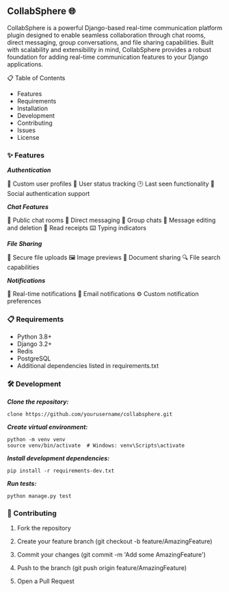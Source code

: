 ## CollabSphere 🌐

CollabSphere is a powerful Django-based real-time communication platform plugin designed to enable seamless collaboration through chat rooms, direct messaging, group conversations, and file sharing capabilities. Built with scalability and extensibility in mind, CollabSphere provides a robust foundation for adding real-time communication features to your Django applications.


📋 Table of Contents

- Features
- Requirements
- Installation
- Development
- Contributing
- Issues
- License

### ✨ Features

**_Authentication_**

🔐 Custom user profiles
👤 User status tracking
🕒 Last seen functionality
🔑 Social authentication support

**_Chat Features_**

💬 Public chat rooms
📱 Direct messaging
👥 Group chats
📝 Message editing and deletion
👀 Read receipts
⌨️ Typing indicators

**_File Sharing_**

📁 Secure file uploads
🖼️ Image previews
📄 Document sharing
🔍 File search capabilities

**_Notifications_**

🔔 Real-time notifications
📧 Email notifications
⚙️ Custom notification preferences

### 📋 Requirements

- Python 3.8+
- Django 3.2+
- Redis
- PostgreSQL
- Additional dependencies listed in requirements.txt


### 🛠️ Development

**_Clone the repository:_**

```
clone https://github.com/yourusername/collabsphere.git

```

**_Create virtual environment:_**

```
python -m venv venv
source venv/bin/activate  # Windows: venv\Scripts\activate

```

**_Install development dependencies:_**

```
pip install -r requirements-dev.txt

```
**_Run tests:_**

```
python manage.py test

```
### 🤝 Contributing

1. Fork the repository

2. Create your feature branch (git checkout -b feature/AmazingFeature)

3. Commit your changes (git commit -m 'Add some AmazingFeature')

4. Push to the branch (git push origin feature/AmazingFeature)

5. Open a Pull Request